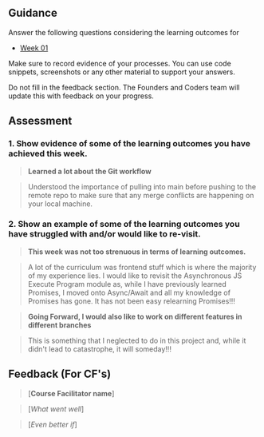 ## Guidance

Answer the following questions considering the learning outcomes for

- [Week 01](https://learn.foundersandcoders.com/course/syllabus/developer/week01-project01-basics/learning-outcomes/)

Make sure to record evidence of your processes. You can use code snippets, screenshots or any other material to support your answers.

Do not fill in the feedback section. The Founders and Coders team will update this with feedback on your progress.

## Assessment

### 1. Show evidence of some of the learning outcomes you have achieved this week.

> **Learned a lot about the Git workflow**

> Understood the importance of pulling into main before pushing to the remote repo to make sure that any merge conflicts are happening on your local machine.

### 2. Show an example of some of the learning outcomes you have struggled with and/or would like to re-visit.

> **This week was not too strenuous in terms of learning outcomes.**

> A lot of the curriculum was frontend stuff which is where the majority of my experience lies. I would like to revisit the Asynchronous JS Execute Program module as, while I have previously learned Promises, I moved onto Async/Await and all my knowledge of Promises has gone. It has not been easy relearning Promises!!!

> **Going Forward, I would also like to work on different features in different branches**

> This is something that I neglected to do in this project and, while it didn't lead to catastrophe, it will someday!!!

## Feedback (For CF's)

> [**Course Facilitator name**]

> [*What went well*]

> [*Even better if*]
